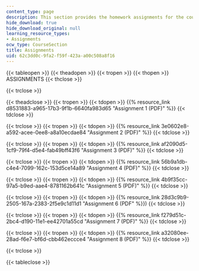 ```yaml
---
content_type: page
description: This section provides the homework assignments for the course.
hide_download: true
hide_download_original: null
learning_resource_types:
- Assignments
ocw_type: CourseSection
title: Assignments
uid: 62c3dd0c-9fa2-f59f-423a-a00c508a8f16
---
```


{{< tableopen >}}
{{< theadopen >}}
{{< tropen >}}
{{< thopen >}}
ASSIGNMENTS
{{< thclose >}}

{{< trclose >}}

{{< theadclose >}}
{{< tropen >}}
{{< tdopen >}}
{{% resource_link d8531883-a965-17b3-9f1b-6640fa983d65 "Assignment 1 (PDF)" %}}
{{< tdclose >}}

{{< trclose >}}
{{< tropen >}}
{{< tdopen >}}
{{% resource_link 3e0602e8-a592-acee-0ee8-a8a10ecdae84 "Assignment 2 (PDF)" %}}
{{< tdclose >}}

{{< trclose >}}
{{< tropen >}}
{{< tdopen >}}
{{% resource_link af2090d5-1cf9-79f4-d5e4-fab49bff43f6 "Assignment 3 (PDF)" %}}
{{< tdclose >}}

{{< trclose >}}
{{< tropen >}}
{{< tdopen >}}
{{% resource_link 56b9a1db-c4e4-7099-162c-153d5ce14a89 "Assignment 4 (PDF)" %}}
{{< tdclose >}}

{{< trclose >}}
{{< tropen >}}
{{< tdopen >}}
{{% resource_link 4b9f35cc-97a5-b9ed-aae4-8781162b641c "Assignment 5 (PDF)" %}}
{{< tdclose >}}

{{< trclose >}}
{{< tropen >}}
{{< tdopen >}}
{{% resource_link 28d3c9b9-2505-167a-2383-2f5e9c1d11d1 "Assignment 6 (PDF" %}})
{{< tdclose >}}

{{< trclose >}}
{{< tropen >}}
{{< tdopen >}}
{{% resource_link f279d51c-2bc4-d190-11e1-ee42701a55cd "Assignment 7 (PDF)" %}}
{{< tdclose >}}

{{< trclose >}}
{{< tropen >}}
{{< tdopen >}}
{{% resource_link a32080ee-28ad-f6e7-bf6d-cbb462eccce4 "Assignment 8 (PDF)" %}}
{{< tdclose >}}

{{< trclose >}}

{{< tableclose >}}